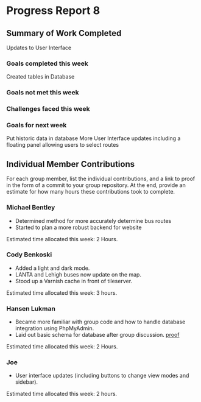 # Progress Report 8

## Summary of Work Completed
Updates to User Interface


### Goals completed this week

Created tables in Database

### Goals not met this week


### Challenges faced this week


### Goals for next week
Put historic data in database
More User Interface updates including a floating panel allowing users to select routes

## Individual Member Contributions

For each group member, list the individual contributions, and a link to proof in the form of a commit to your group repository. At the end, provide an estimate for how many hours these contributions took to complete.

### Michael Bentley

- Determined method for more accurately determine bus routes
- Started to plan a more robust backend for website

Estimated time allocated this week: 2 Hours.

### Cody Benkoski
- Added a light and dark mode.
- LANTA and Lehigh buses now update on the map.
- Stood up a Varnish cache in front of tileserver.

Estimated time allocated this week: 3 hours.

### Hansen Lukman
- Became more familiar with group code and how to handle database integration using PhpMyAdmin.
- Laid out basic schema for database after group discussion. [proof](https://docs.google.com/document/d/1kRkdrRlGd4rXWvfdcL-GV-20Us4335BYpHkdUx88IuE/edit?usp=sharing)

Estimated time allocated this week: 2 Hours.

### Joe

- User interface updates (including buttons to change view modes and sidebar).

Estimated time allocated this week: 2 hours.
